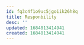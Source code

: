 ```yaml
---
id: fq3c4f1o9uc5jgoiik26h8q
title: Responbility
desc: ''
updated: 1684813414941
created: 1684813414941
---
```

